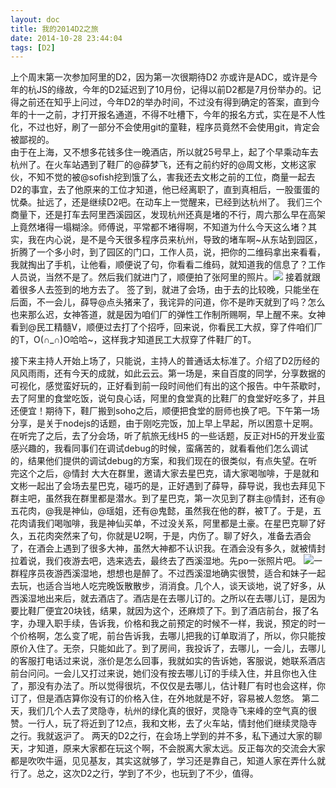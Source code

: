 ```yaml
---
layout: doc
title: 我的2014D2之旅
date: 2014-10-28 23:44:04
tags: [D2]
---
```

上个周末第一次参加阿里的D2，因为第一次很期待D2 亦或许是ADC，或许是今年的杭JS的缘故，今年的D2延迟到了10月份，记得以前D2都是7月份举办的。<!--more-->记得之前还在知乎上问过，今年D2的举办时间，不过没有得到确定的答案，直到今年的十一之前，才打开报名通道，不得不吐槽下，今年的报名方式，实在是不人性化，不过也好，刷了一部分不会使用git的童鞋，程序员竟然不会使用git，肯定会被鄙视的。<br/>
由于在上海，又不想多花钱多住一晚酒店，所以就25号早上，起了个早乘动车去杭州了。在火车站遇到了鞋厂的@薛梦飞，还有之前约好的@周文彬，文彬这家伙，不知不觉的被@sofish挖到饿了么，害我还去文彬之前的工位，商量一起去D2的事宜，去了他原来的工位才知道，他已经离职了，直到真相后，一股蛋蛋的忧桑。扯远了，还是继续D2吧。在动车上一觉醒来，已经到达杭州了。
我们三个商量下，还是打车去阿里西溪园区，发现杭州还真是堵的不行，周六那么早在高架上竟然堵得一塌糊涂。师傅说，平常都不堵得啊，不知道为什么今天这么堵？其实，我在内心说，是不是今天很多程序员来杭州，导致的堵车啊~从东站到园区，折腾了一个多小时，到了园区的门口，工作人员，说，把你的二维码拿出来看看，我就掏出了手机，让他看，顺便说了句，你看看二维码，就知道我的信息了？工作人员说，当然不是了。然后我们就进门了，顺便拍了张阿里的照片。<img src="http://ww4.sinaimg.cn/large/66df0835jw1eln6gxkivfj20np0hsgn4.jpg" /> 接着就跟着很多人去签到的地方去了。
签了到，就进了会场，由于去的比较晚，只能坐在后面，不一会儿，薛导@点头猪来了，我诧异的问道，你不是昨天就到了吗？怎么也来那么迟，女神答道，就是因为咱们厂的弹性工作制所赐啊，早上醒不来。女神看到@民工精髓V，顺便过去打了个招呼，回来说，你看民工大叔，穿了件咱们厂的T，O(∩_∩)O哈哈~，这样我才知道民工大叔穿了件鞋厂的T。

接下来主持人开始上场了，只能说，主持人的普通话太标准了。介绍了D2历经的风风雨雨，还有今天的成就，如此云云。第一场是，来自百度的同学，分享数据的可视化，感觉蛮好玩的，正好看到前一段时间他们有出的这个报告。中午茶歇时，去了阿里的食堂吃饭，说句良心话，阿里的食堂真的比鞋厂的食堂好吃多了，并且还便宜！期待下，鞋厂搬到soho之后，顺便把食堂的厨师也换了吧。下午第一场分享，是关于nodejs的话题，由于刚吃完饭，加上早上早起，所以困意十足啊。在听完了之后，去了分会场，听了航旅无线H5 的一些话题，反正对H5的开发业蛮感兴趣的，我看同事们在调试debug的时候，蛮痛苦的，就看看他们怎么调试的，结果他们提供的调试debug的方案，和我们现在的很类似，有点失望。在听完这个之后，@情封 大大在群里，邀请大家去星巴克，请大家喝咖啡，于是就和文彬一起出了会场去星巴克，碰巧的是，正好遇到了薛导，薛导说，我也去拜见下群主吧，虽然我在群里都是潜水。到了星巴克，第一次见到了群主@情封，还有@五花肉，@我是神仙，@瑶姐，还有@鬼懿，虽然我在他的群，被T了。于是，五花肉请我们喝咖啡，我是神仙买单，不过没关系，阿里都是土豪。在星巴克聊了好久，五花肉突然来了句，你就是U2啊，于是，内伤了。聊了好久，准备去酒会了，在酒会上遇到了很多大神，虽然大神都不认识我。在酒会没有多久，就被情封拉着说，我们夜游去吧，选来选去，最终去了西溪湿地。先po一张照片吧。
<img src="http://ww4.sinaimg.cn/large/66df0835jw1elrcuny1q3j22io1w01ky.jpg" />一群程序员夜游西溪湿地，想想也是醉了。不过西溪湿地确实很赞，适合和妹子一起去玩，也适合当地人吃完晚饭散散步，消消食。几个人，谈天谈地，说了好多，从西溪湿地出来后，就去酒店了。酒店是在去哪儿订的。之所以在去哪儿订，是因为要比鞋厂便宜20块钱，结果，就因为这个，还麻烦了下。到了酒店前台，报了名字，办理入职手续，告诉我，价格和我之前预定的时候不一样，我说，预定的时一个价格啊，怎么变了呢，前台告诉我，去哪儿把我的订单取消了，所以，你只能按原价入住了。无奈，只能如此了。到了房间，我投诉了，去哪儿，一会儿，去哪儿的客服打电话过来说，涨价是怎么回事，我就如实的告诉她，客服说，她联系酒店前台问问。一会儿又打过来说，她们没有按去哪儿订的手续入住，并且你也入住了，那没有办法了。所以觉得很坑，不仅仅是去哪儿，估计鞋厂有时也会这样，你订了，但是酒店算你没有订的价格入住，在外地就是不好，容易被人忽悠。
第二天，我们几个人去了灵隐寺，杭州的绿化真的很好，灵隐寺飞来峰的空气真的很赞。一行人，玩了将近到了12点，我和文彬，去了火车站，情封他们继续灵隐寺之行。我就返沪了。
两天的D2之行，在会场上学到的并不多，私下通过大家的聊天，才知道，原来大家都在玩这个啊，不会脱离大家太远。反正每次的交流会大家都是吹吹牛逼，见见基友，其实这就够了，学习还是靠自己，知道人家在弄什么就行了。总之，这次D2之行，学到了不少，也玩到了不少，值得。